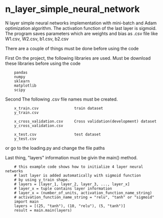 # n_layer_simple_neural_network
N layer simple neural networks implementation with mini-batch and Adam optimization algorithm.
The activation function of the last layer is sigmoid.
The program saves parameters which are weights and bias as .csv file like W1.csv, W2.csv, b1.csv, b2.csv

There are a couple of things must be done before using the code

First On the project, the following libraries are used. Must be download these libraries before using the code
        
        pandas
        numpy
        sklearn
        matplotlib
        scipy


Second The following .csv file names must be created.

        x_train.csv                train dataset
        y_train.csv   

        x_cross_validation.csv     Cross validation(development) dataset    
        y_cross_validation.csv    

        x_test.csv                 test dataset 
        y_test.csv

or go to the loading.py and change the file paths

Last thing, "layers" information must be givin the main() method.

        # this example code shows how to initialize 4 layer neural networks
        # last layer is added automatically with sigmoid function 
        # by using y_train shape.
        # layers = [layer_1, layer_2, layer_3, ..., layer_x]
        # layer_x = tuple contains layer information
        # layer_x = (number_of_units, activation_function_name_string)
        # activation_function_name_string = "relu", "tanh" or "sigmoid"
        import main
        layers = [(25, "tanh"), (10, "relu"), (5, "tanh")]   
        result = main.main(layers)


